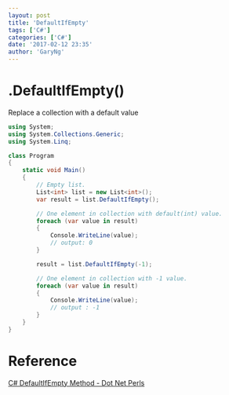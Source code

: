 ```yaml
---
layout: post
title: 'DefaultIfEmpty'
tags: ['C#']
categories: ['C#']
date: '2017-02-12 23:35'
author: 'GaryNg'
---
```


# .DefaultIfEmpty()
Replace a collection with a default value
```cs
using System;
using System.Collections.Generic;
using System.Linq;

class Program
{
    static void Main()
    {
        // Empty list.
        List<int> list = new List<int>();
        var result = list.DefaultIfEmpty();

        // One element in collection with default(int) value.
        foreach (var value in result)
        {
            Console.WriteLine(value);
            // output: 0
        }

        result = list.DefaultIfEmpty(-1);

        // One element in collection with -1 value.
        foreach (var value in result)
        {
            Console.WriteLine(value);
            // output : -1
        }
    }
}

```


# Reference
[C# DefaultIfEmpty Method - Dot Net Perls](https://www.dotnetperls.com/defaultifempty)
